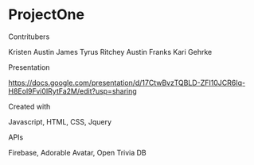 # ProjectOne

Contritubers

Kristen Austin
James Tyrus Ritchey
Austin Franks
Kari Gehrke

Presentation 

https://docs.google.com/presentation/d/17CtwBvzTQBLD-ZFI10JCR6Iq-H8Eol9Fvi0IRytFa2M/edit?usp=sharing

Created with 

Javascript, HTML, CSS, Jquery 

APIs

Firebase, Adorable Avatar, Open Trivia DB
